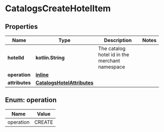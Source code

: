 
# CatalogsCreateHotelItem

## Properties
| Name | Type | Description | Notes |
| ------------ | ------------- | ------------- | ------------- |
| **hotelId** | **kotlin.String** | The catalog hotel id in the merchant namespace |  |
| **operation** | [**inline**](#Operation) |  |  |
| **attributes** | [**CatalogsHotelAttributes**](CatalogsHotelAttributes.md) |  |  |


<a id="Operation"></a>
## Enum: operation
| Name | Value |
| ---- | ----- |
| operation | CREATE |



